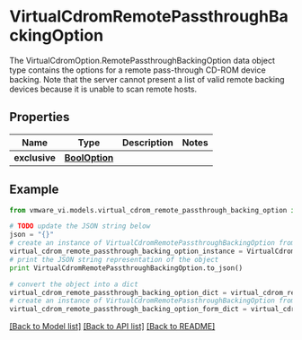 # VirtualCdromRemotePassthroughBackingOption

The VirtualCdromOption.RemotePassthroughBackingOption data object type contains the options for a remote pass-through CD-ROM device backing.  Note that the server cannot present a list of valid remote backing devices because it is unable to scan remote hosts. 

## Properties
Name | Type | Description | Notes
------------ | ------------- | ------------- | -------------
**exclusive** | [**BoolOption**](BoolOption.md) |  | 

## Example

```python
from vmware_vi.models.virtual_cdrom_remote_passthrough_backing_option import VirtualCdromRemotePassthroughBackingOption

# TODO update the JSON string below
json = "{}"
# create an instance of VirtualCdromRemotePassthroughBackingOption from a JSON string
virtual_cdrom_remote_passthrough_backing_option_instance = VirtualCdromRemotePassthroughBackingOption.from_json(json)
# print the JSON string representation of the object
print VirtualCdromRemotePassthroughBackingOption.to_json()

# convert the object into a dict
virtual_cdrom_remote_passthrough_backing_option_dict = virtual_cdrom_remote_passthrough_backing_option_instance.to_dict()
# create an instance of VirtualCdromRemotePassthroughBackingOption from a dict
virtual_cdrom_remote_passthrough_backing_option_form_dict = virtual_cdrom_remote_passthrough_backing_option.from_dict(virtual_cdrom_remote_passthrough_backing_option_dict)
```
[[Back to Model list]](../README.md#documentation-for-models) [[Back to API list]](../README.md#documentation-for-api-endpoints) [[Back to README]](../README.md)


